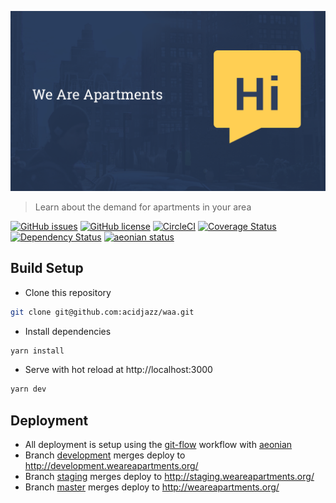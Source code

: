 <p align="center">
  <img src="https://github.com/acidjazz/waa/raw/development/static/share.png" alt="WAA Logo"/>
</p>

> Learn about the demand for apartments in your area

[![GitHub issues](https://img.shields.io/github/issues/acidjazz/waa.svg)](https://github.com/acidjazz/waa/issues)
[![GitHub license](https://img.shields.io/badge/license-Apache%202-blue.svg)](https://raw.githubusercontent.com/acidjazz/waa/master/license)
[![CircleCI](https://img.shields.io/circleci/project/github/acidjazz/waa.svg)](https://circleci.com/gh/acidajzz/waa/)
[![Coverage Status](https://coveralls.io/repos/github/acidjazz/waa/badge.svg?branch=development)](https://coveralls.io/github/acidjazz/waa?branch=staging)
[![Dependency Status](https://gemnasium.com/badges/github.com/acidjazz/waa.svg)](https://gemnasium.com/github.com/acidjazz/waa)
[![aeonian status](https://img.shields.io/badge/%C3%A6onian-deployed-green.svg)](https://github.com/acidjazz/aeonian)

## Build Setup
* Clone this repository 
```bash
git clone git@github.com:acidjazz/waa.git
```
* Install dependencies
```bash
yarn install
```
* Serve with hot reload at http://localhost:3000
```bash
yarn dev
```

## Deployment
* All deployment is setup using the [git-flow](http://nvie.com/posts/a-successful-git-branching-model/) workflow with [aeonian](https://github.com/acidjazz/aeonian)
 * Branch [development](https://github.com/acidjazz/waa/tree/development) merges deploy to http://development.weareapartments.org/
 * Branch [staging](https://github.com/acidjazz/waa/tree/staging) merges deploy to http://staging.weareapartments.org/
 * Branch [master](https://github.com/acidjazz/waa/tree/master) merges deploy to http://weareapartments.org/

